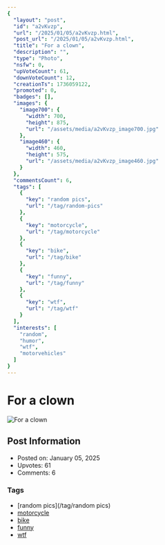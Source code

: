 ```yaml
---
{
  "layout": "post",
  "id": "a2vKvzp",
  "url": "/2025/01/05/a2vKvzp.html",
  "post_url": "/2025/01/05/a2vKvzp.html",
  "title": "For a clown",
  "description": "",
  "type": "Photo",
  "nsfw": 0,
  "upVoteCount": 61,
  "downVoteCount": 12,
  "creationTs": 1736059122,
  "promoted": 0,
  "badges": [],
  "images": {
    "image700": {
      "width": 700,
      "height": 875,
      "url": "/assets/media/a2vKvzp_image700.jpg"
    },
    "image460": {
      "width": 460,
      "height": 575,
      "url": "/assets/media/a2vKvzp_image460.jpg"
    }
  },
  "commentsCount": 6,
  "tags": [
    {
      "key": "random pics",
      "url": "/tag/random-pics"
    },
    {
      "key": "motorcycle",
      "url": "/tag/motorcycle"
    },
    {
      "key": "bike",
      "url": "/tag/bike"
    },
    {
      "key": "funny",
      "url": "/tag/funny"
    },
    {
      "key": "wtf",
      "url": "/tag/wtf"
    }
  ],
  "interests": [
    "random",
    "humor",
    "wtf",
    "motorvehicles"
  ]
}
---
```


# For a clown

![For a clown](/assets/media/a2vKvzp_image700.jpg)

## Post Information

- Posted on: January 05, 2025
- Upvotes: 61
- Comments: 6

### Tags

- [random pics](/tag/random pics)
- [motorcycle](/tag/motorcycle)
- [bike](/tag/bike)
- [funny](/tag/funny)
- [wtf](/tag/wtf)
